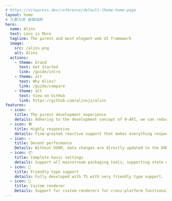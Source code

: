 ```yaml
---
# https://vitepress.dev/reference/default-theme-home-page
layout: home
# 化繁为简 极致纯粹
hero:
  name: Alins
  text: Less is More
  tagline: The purest and most elegant web UI framework
  image:
    src: /alins.png
    alt: Alins
  actions:
    - theme: brand
      text: Get Started
      link: /guide/intro
    - theme: alt
      text: Why Alins?
      link: /guide/compare
    - theme: alt
      text: View on GitHub
      link: https://github.com/alinsjs/alins
features:
  - icon: 💡
    title: The purest development experience
    details: Adhering to the development concept of 0-API, we can reduce the mental burden of developers as much as possible
  - icon: 🛠️
    title: Highly responsive
    details: Fine-grained reactive support that makes everything responsive without introducing additional reactive APIs
  - icon: ⚡️
    title: Decent performance
    Details: Without VDOM, data changes are directly updated to the DOM at the most granular level, bringing good performance
  - icon: 📦
    title: Complete basic settings
    details: Support all mainstream packaging tools, supporting state management, routing, UI tool libraries
  - icon: 🔑
    title: Friendly type support
    details: Fully developed with TS with very friendly type support.
  - icon: 🔩
    title: Custom renderer
    Details: Support for custom renderers for cross-platform functionality.
---
```


